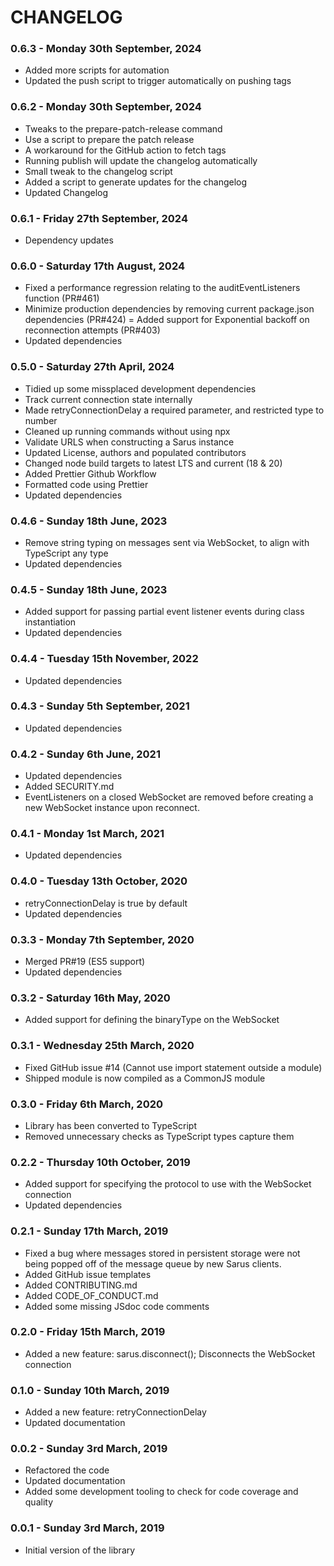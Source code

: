 # CHANGELOG

### 0.6.3 - Monday 30th September, 2024

- Added more scripts for automation
- Updated the push script to trigger automatically on pushing tags

### 0.6.2 - Monday 30th September, 2024

- Tweaks to the prepare-patch-release command
- Use a script to prepare the patch release
- A workaround for the GitHub action to fetch tags
- Running publish will update the changelog automatically
- Small tweak to the changelog script
- Added a script to generate updates for the changelog
- Updated Changelog

### 0.6.1 - Friday 27th September, 2024

- Dependency updates

### 0.6.0 - Saturday 17th August, 2024

-   Fixed a performance regression relating to the auditEventListeners function (PR#461)
-   Minimize production dependencies by removing current package.json dependencies (PR#424)
=   Added support for Exponential backoff on reconnection attempts (PR#403) 
-   Updated dependencies

### 0.5.0 - Saturday 27th April, 2024

-   Tidied up some missplaced development dependencies
-   Track current connection state internally
-   Made retryConnectionDelay a required parameter, and restricted type to number
-   Cleaned up running commands without using npx
-   Validate URLS when constructing a Sarus instance
-   Updated License, authors and populated contributors
-   Changed node build targets to latest LTS and current (18 & 20)
-   Added Prettier Github Workflow
-   Formatted code using Prettier
-   Updated dependencies

### 0.4.6 - Sunday 18th June, 2023

- Remove string typing on messages sent via WebSocket, to align with TypeScript any type
- Updated dependencies

### 0.4.5 - Sunday 18th June, 2023

- Added support for passing partial event listener events during class instantiation
- Updated dependencies

### 0.4.4 - Tuesday 15th November, 2022

-   Updated dependencies

### 0.4.3 - Sunday 5th September, 2021

-   Updated dependencies

### 0.4.2 - Sunday 6th June, 2021

-   Updated dependencies
-   Added SECURITY.md
-   EventListeners on a closed WebSocket are removed before creating a new
    WebSocket instance upon reconnect.

### 0.4.1 - Monday 1st March, 2021

-   Updated dependencies

### 0.4.0 - Tuesday 13th October, 2020

-   retryConnectionDelay is true by default
-   Updated dependencies

### 0.3.3 - Monday 7th September, 2020

-   Merged PR#19 (ES5 support)
-   Updated dependencies

### 0.3.2 - Saturday 16th May, 2020

-   Added support for defining the binaryType on the WebSocket

### 0.3.1 - Wednesday 25th March, 2020

-   Fixed GitHub issue #14 (Cannot use import statement outside a module)
-   Shipped module is now compiled as a CommonJS module

### 0.3.0 - Friday 6th March, 2020

-   Library has been converted to TypeScript
-   Removed unnecessary checks as TypeScript types capture them

### 0.2.2 - Thursday 10th October, 2019

-   Added support for specifying the protocol to use with the WebSocket connection
-   Updated dependencies

### 0.2.1 - Sunday 17th March, 2019

-   Fixed a bug where messages stored in persistent storage were not being popped
    off of the message queue by new Sarus clients.
-   Added GitHub issue templates
-   Added CONTRIBUTING.md
-   Added CODE_OF_CONDUCT.md
-   Added some missing JSdoc code comments

### 0.2.0 - Friday 15th March, 2019

-   Added a new feature: sarus.disconnect(); Disconnects the WebSocket connection

### 0.1.0 - Sunday 10th March, 2019

-   Added a new feature: retryConnectionDelay
-   Updated documentation

### 0.0.2 - Sunday 3rd March, 2019

-   Refactored the code
-   Updated documentation
-   Added some development tooling to check for code coverage and quality

### 0.0.1 - Sunday 3rd March, 2019

-   Initial version of the library
